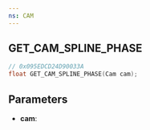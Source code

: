 ```yaml
---
ns: CAM
---
```

## GET_CAM_SPLINE_PHASE

```c
// 0x095EDCD24D90033A
float GET_CAM_SPLINE_PHASE(Cam cam);
```

## Parameters
* **cam**:
